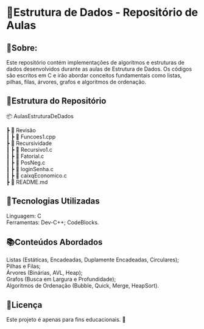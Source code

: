<h1>📌Estrutura de Dados - Repositório de Aulas</h1>

<h2>📖Sobre:</h2>
Este repositório contém implementações de algoritmos e estruturas de dados desenvolvidos durante as aulas de Estrutura de Dados. Os códigos são escritos em C e irão abordar conceitos fundamentais como listas, pilhas, filas, árvores, grafos e algoritmos de ordenação.
</br>
<h2>📂Estrutura do Repositório</h2>
📦 AulasEstruturaDeDados

 ┣ 📂 Revisão </br>
 ┃ ┣ 📜 Funcoes1.cpp </br>
 ┣ 📂 Recursividade </br>
 ┃ ┣ 📜 Recursivo1.c </br>
 ┃ ┣ 📜 Fatorial.c </br>
 ┃ ┣ 📜 PosNeg.c </br>
 ┃ ┣ 📜 loginSenha.c </br>
 ┃ ┣ 📜 caixqEconomico.c </br>
 ┣ 📜 README.md

 
<h2>🚀Tecnologias Utilizadas</h2>
Linguagem: C </br>
Ferramentas: Dev-C++; CodeBlocks.


<h2>📚Conteúdos Abordados</h2>
 Listas (Estáticas, Encadeadas, Duplamente Encadeadas, Circulares);</br>
 Pilhas e Filas;</br>
 Árvores (Binárias, AVL, Heap);</br>
 Grafos (Busca em Largura e Profundidade);</br>
 Algoritmos de Ordenação (Bubble, Quick, Merge, HeapSort).</br>


<h2>📄Licença</h2>
Este projeto é apenas para fins educacionais. 🚀
